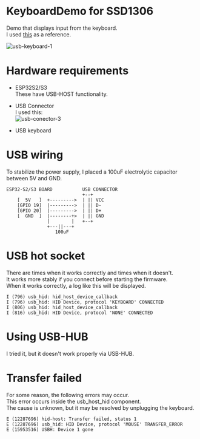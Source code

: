 # KeyboardDemo for SSD1306
Demo that displays input from the keyboard.   
I used [this](https://github.com/espressif/esp-idf/tree/master/examples/peripherals/usb/host/hid) as a reference.   

![usb-keyboard-1](https://github.com/user-attachments/assets/cb108559-4a5a-4df7-9be8-47f9f4c492f3)

# Hardware requirements

- ESP32S2/S3   
 These have USB-HOST functionality.

- USB Connector   
 I used this:   
 ![usb-conector-3](https://github.com/user-attachments/assets/05f3f79d-00d1-4d65-ad46-67d2e987bc88)

- USB keyboard   

# USB wiring   
To stabilize the power supply, I placed a 100uF electrolytic capacitor between 5V and GND.   
```
ESP32-S2/S3 BOARD           USB CONNECTOR
                            +--+
    [  5V   ]  +--------->  | || VCC
    [GPIO 19]  |--------->  | || D-
    [GPIO 20]  |--------->  | || D+
    [  GND  ]  |--------+>  | || GND
               |        |   +--+
               +---||---+
                  100uF
```

# USB hot socket
There are times when it works correctly and times when it doesn't.   
It works more stably if you connect before starting the firmware.   
When it works correctly, a log like this will be displayed.   
```
I (796) usb_hid: hid_host_device_callback
I (796) usb_hid: HID Device, protocol 'KEYBOARD' CONNECTED
I (806) usb_hid: hid_host_device_callback
I (816) usb_hid: HID Device, protocol 'NONE' CONNECTED
```

# Using USB-HUB
I tried it, but it doesn't work properly via USB-HUB.

# Transfer failed
For some reason, the following errors may occur.   
This error occurs inside the usb_host_hid component.   
The cause is unknown, but it may be resolved by unplugging the keyboard.
```
E (12287696) hid-host: Transfer failed, status 1
E (12287696) usb_hid: HID Device, protocol 'MOUSE' TRANSFER_ERROR
E (15953516) USBH: Device 1 gone
```
